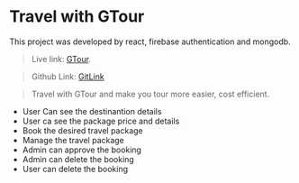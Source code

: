 # Travel with GTour

This project was developed by react, firebase authentication and mongodb.

> Live link: [GTour](https://github.com/facebook/create-react-app).

> Github Link: [GitLink](https://github.com/facebook/create-react-app)


> Travel with GTour and make you tour more easier, cost efficient. 

- User Can see the destinantion details
- User ca see the package price and details
- Book the desired travel package
- Manage the travel package
- Admin can approve the booking
- Admin can delete the booking
- User can delete the booking
